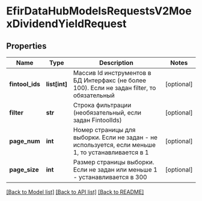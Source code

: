 # EfirDataHubModelsRequestsV2MoexDividendYieldRequest

## Properties
Name | Type | Description | Notes
------------ | ------------- | ------------- | -------------
**fintool_ids** | **list[int]** | Массив Id инструментов в БД Интерфакс (не более 100).  Если не задан  filter, то обязательный | [optional] 
**filter** | **str** | Строка фильтрации (необязательный, если задан FintoolIds) | [optional] 
**page_num** | **int** | Номер страницы для выборки. Если не задан - не используется, если  меньше 1, то устанавливается в 1 | [optional] 
**page_size** | **int** | Размер страницы выборки. Если не задан или меньше 1 - устанавливается в 300 | [optional] 

[[Back to Model list]](../README.md#documentation-for-models) [[Back to API list]](../README.md#documentation-for-api-endpoints) [[Back to README]](../README.md)

